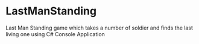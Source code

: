 # LastManStanding
Last Man Standing game which takes a number of soldier and finds the last living one using C# Console Application 
